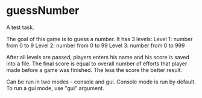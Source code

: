 # guessNumber
A test task.

The goal of this game is to guess a number. It has 3 levels:
Level 1: number from 0 to 9
Level 2: number from 0 to 99
Level 3: number from 0 to 999

After all levels are passed, players enters his name and his score is saved into a file.
The final score is equal to overall number of efforts that player made before a game was finished.
The less the score the better result.

Can be run in two modes - console and gui. Console mode is run by default. To run a gui mode, use "gui" argument.
